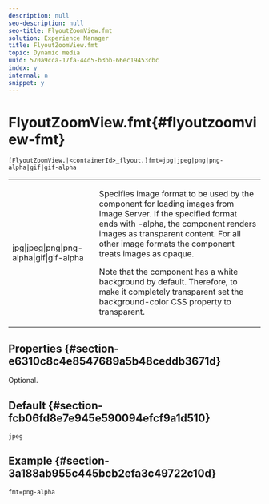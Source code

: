 ```yaml
---
description: null
seo-description: null
seo-title: FlyoutZoomView.fmt
solution: Experience Manager
title: FlyoutZoomView.fmt
topic: Dynamic media
uuid: 570a9cca-17fa-44d5-b3bb-66ec19453cbc
index: y
internal: n
snippet: y
---
```


# FlyoutZoomView.fmt{#flyoutzoomview-fmt}

`[FlyoutZoomView.|<containerId>_flyout.]fmt=jpg|jpeg|png|png-alpha|gif|gif-alpha`

<table id="table_12B0B59D83BC40FCB957F41B331A1EF9"> 
 <tbody> 
  <tr> 
   <td colname="col1"> <p><span class="codeph"> jpg|jpeg|png|png-alpha|gif|gif-alpha</span> </p> </td> 
   <td colname="col2"> <p> Specifies image format to be used by the component for loading images from Image Server. If the specified format ends with <span class="codeph"> -alpha</span>, the component renders images as transparent content. For all other image formats the component treats images as opaque. </p> <p>Note that the component has a white background by default. Therefore, to make it completely transparent set the <span class="codeph"> background-color</span> CSS property to <span class="codeph"> transparent</span>. </p> </td> 
  </tr> 
 </tbody> 
</table>

## Properties {#section-e6310c8c4e8547689a5b48ceddb3671d}

Optional.

## Default {#section-fcb06fd8e7e945e590094efcf9a1d510}

`jpeg`

## Example {#section-3a188ab955c445bcb2efa3c49722c10d}

`fmt=png-alpha` 
